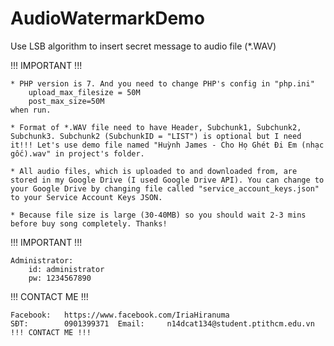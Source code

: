 ﻿# AudioWatermarkDemo

Use LSB algorithm to insert secret message to audio file (*.WAV)

!!! IMPORTANT !!!

	* PHP version is 7. And you need to change PHP's config in "php.ini"
		upload_max_filesize = 50M
		post_max_size=50M
	when run.

	* Format of *.WAV file need to have Header, Subchunk1, Subchunk2, Subchunk3. Subchunk2 (SubchunkID = "LIST") is optional but I need it!!! Let's use demo file named "Huỳnh James - Cho Họ Ghét Đi Em (nhạc gốc).wav" in project's folder.

	* All audio files, which is uploaded to and downloaded from, are stored in my Google Drive (I used Google Drive API). You can change to your Google Drive by changing file called "service_account_keys.json" to your Service Account Keys JSON.

	* Because file size is large (30-40MB) so you should wait 2-3 mins before buy song completely. Thanks!
		
!!! IMPORTANT !!!


	Administrator:
		id: administrator
		pw: 1234567890


!!! CONTACT ME !!!
	
	Facebook:	https://www.facebook.com/IriaHiranuma
	SĐT:		0901399371	Email:     n14dcat134@student.ptithcm.edu.vn !!! CONTACT ME !!!